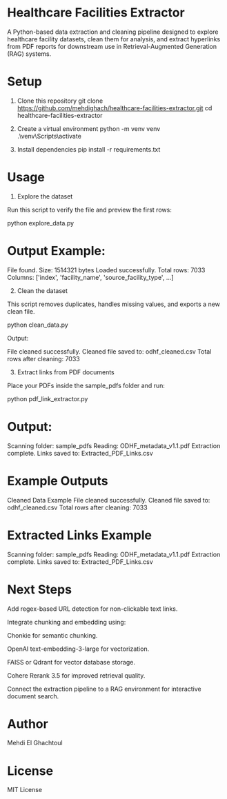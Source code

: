 # Healthcare Facilities Extractor

A Python-based data extraction and cleaning pipeline designed to explore healthcare facility datasets, clean them for analysis, and extract hyperlinks from PDF reports for downstream use in Retrieval-Augmented Generation (RAG) systems.

# Setup
1. Clone this repository
git clone https://github.com/mehdighach/healthcare-facilities-extractor.git
cd healthcare-facilities-extractor

2. Create a virtual environment
python -m venv venv
.\venv\Scripts\activate

3. Install dependencies
pip install -r requirements.txt

# Usage
1. Explore the dataset

Run this script to verify the file and preview the first rows:

python explore_data.py


# Output Example:

File found. Size: 1514321 bytes
Loaded successfully.
Total rows: 7033
Columns: ['index', 'facility_name', 'source_facility_type', ...]

2. Clean the dataset

This script removes duplicates, handles missing values, and exports a new clean file.

python clean_data.py


Output:

File cleaned successfully.
Cleaned file saved to: odhf_cleaned.csv
Total rows after cleaning: 7033

3. Extract links from PDF documents

Place your PDFs inside the sample_pdfs folder and run:

python pdf_link_extractor.py


# Output:

Scanning folder: sample_pdfs
Reading: ODHF_metadata_v1.1.pdf
Extraction complete.
Links saved to: Extracted_PDF_Links.csv

# Example Outputs
Cleaned Data Example
File cleaned successfully. Cleaned file saved to: odhf_cleaned.csv
Total rows after cleaning: 7033

# Extracted Links Example
Scanning folder: sample_pdfs
Reading: ODHF_metadata_v1.1.pdf
Extraction complete.
Links saved to: Extracted_PDF_Links.csv

# Next Steps

Add regex-based URL detection for non-clickable text links.

Integrate chunking and embedding using:

Chonkie for semantic chunking.

OpenAI text-embedding-3-large for vectorization.

FAISS or Qdrant for vector database storage.

Cohere Rerank 3.5 for improved retrieval quality.

Connect the extraction pipeline to a RAG environment for interactive document search.

# Author

Mehdi El Ghachtoul

# License

MIT License
